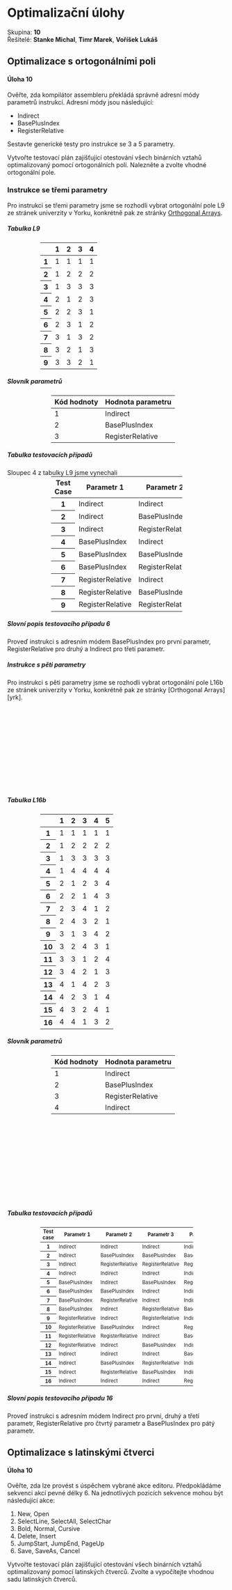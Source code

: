 Optimalizační úlohy
===================
Skupina: **10**  
Řešitelé: **Stanke Michal**, **Timr Marek**, **Voříšek Lukáš**

Optimalizace s ortogonálními poli
---------------------------------
#### Úloha 10
Ověřte, zda kompilátor assembleru překládá správně adresní módy parametrů instrukcí. Adresní
módy jsou následující:
* Indirect
* BasePlusIndex
* RegisterRelative

Sestavte generické testy pro instrukce se 3 a 5 parametry.

Vytvořte testovací plán zajišťující otestování všech binárních vztahů optimalizovaný pomocí
ortogonálních polí. Nalezněte a zvolte vhodné ortogonální pole.

### Instrukce se třemi parametry
Pro instrukci se třemi parametry jsme se rozhodli vybrat ortogonální pole L9 ze stránek univerzity v Yorku, konkrétně pak ze stránky [Orthogonal Arrays][yrk].

<h5> Tabulka L9</h5>
<table style="margin:0px auto;width:70%">
	<thead style="">
		<th style="text-align: center">&nbsp;</th>
		<th style="text-align: center">1</th>
		<th style="text-align: center">2</th>
		<th style="text-align: center">3</th>
		<th style="text-align: center">4</th>
	</thead>
	<tr style="">
		<th style="text-align: center">1</th>
		<td style="text-align:center">1</td>
		<td style="text-align:center">1</td>
		<td style="text-align:center">1</td>
		<td style="text-align:center">1</td>
	</td>
	<tr style="">
		<th style="text-align: center">2</th>
		<td style="text-align:center">1</td>
		<td style="text-align:center">2</td>
		<td style="text-align:center">2</td>
		<td style="text-align:center">2</td>
	</td>
	<tr style="">
		<th style="text-align: center">3</th>
		<td style="text-align:center">1</td>
		<td style="text-align:center">3</td>
		<td style="text-align:center">3</td>
		<td style="text-align:center">3</td>
	</td>
	<tr style="">
		<th style="text-align: center">4</th>
		<td style="text-align:center">2</td>
		<td style="text-align:center">1</td>
		<td style="text-align:center">2</td>
		<td style="text-align:center">3</td>
	</td>
	<tr style="">
		<th style="text-align: center">5</th>
		<td style="text-align:center">2</td>
		<td style="text-align:center">2</td>
		<td style="text-align:center">3</td>
		<td style="text-align:center">1</td>
	</td>
	<tr style="">
		<th style="text-align: center">6</th>
		<td style="text-align:center">2</td>
		<td style="text-align:center">3</td>
		<td style="text-align:center">1</td>
		<td style="text-align:center">2</td>
	</td>
	<tr style="">
		<th style="text-align: center">7</th>
		<td style="text-align:center">3</td>
		<td style="text-align:center">1</td>
		<td style="text-align:center">3</td>
		<td style="text-align:center">2</td>
	</td>
	<tr style="">
		<th style="text-align: center">8</th>
		<td style="text-align:center">3</td>
		<td style="text-align:center">2</td>
		<td style="text-align:center">1</td>
		<td style="text-align:center">3</td>
	</td>
	<tr style="">
		<th style="text-align: center">9</th>
		<td style="text-align:center">3</td>
		<td style="text-align:center">3</td>
		<td style="text-align:center">2</td>
		<td style="text-align:center">1</td>
	</td>
</table>

<h5> Slovník parametrů</h5>
<table style="margin:0px auto;width:60%">
	<thead style="">
		<th style="text-align: center">Kód hodnoty</th>
		<th style="text-align: center">Hodnota parametru</th>
	</thead>
	<tr style="">
		<td style="">1</td>
		<td style="">Indirect</td>
	</td>
	<tr style="">
		<td style="">2</td>
		<td style="">BasePlusIndex</td>
	</td>
	<tr style="">
		<td style="">3</td>
		<td style="">RegisterRelative</td>
	</td>
</table>

<h5> Tabulka testovacích případů</h5>
Sloupec 4 z tabulky L9 jsme vynechali
<table style="margin:0px auto;width:60%">
	<thead style="">
		<th style="text-align: center">Test Case</th>
		<th style="text-align: center">Parametr 1</th>
		<th style="text-align: center">Parametr 2</th>
		<th style="text-align: center">Parametr 3</th>
	</thead>
	<tr style="">
		<th style="text-align: center">1</th>
		<td style="">Indirect</td>
		<td style="">Indirect</td>
		<td style="">Indirect</td>
	</td>
	<tr style="">
		<th style="text-align: center">2</th>
		<td style="">Indirect</td>
		<td style="">BasePlusIndex</td>
		<td style="">BasePlusIndex</td>
	</td>
	<tr style="">
		<th style="text-align: center">3</th>
		<td style="">Indirect</td>
		<td style="">RegisterRelative</td>
		<td style="">RegisterRelative</td>
	</td>
	<tr style="">
		<th style="text-align: center">4</th>
		<td style="">BasePlusIndex</td>
		<td style="">Indirect</td>
		<td style="">BasePlusIndex</td>
	</td>
	<tr style="">
		<th style="text-align: center">5</th>
		<td style="">BasePlusIndex</td>
		<td style="">BasePlusIndex</td>
		<td style="">RegisterRelative</td>
	</td>
	<tr style="">
		<th style="text-align: center">6</th>
		<td style="">BasePlusIndex</td>
		<td style="">RegisterRelative</td>
		<td style="">Indirect</td>
	</td>
	<tr style="">
		<th style="text-align: center">7</th>
		<td style="">RegisterRelative</td>
		<td style="">Indirect</td>
		<td style="">RegisterRelative</td>
	</td>
	<tr style="">
		<th style="text-align: center">8</th>
		<td style="">RegisterRelative</td>
		<td style="">BasePlusIndex</td>
		<td style="">Indirect</td>
	</td>
	<tr style="">
		<th style="text-align: center">9</th>
		<td style="">RegisterRelative</td>
		<td style="">RegisterRelative</td>
		<td style="">BasePlusIndex</td>
	</td>
</table>


<h5>Slovní popis testovacího případu 6</h5>

Proveď instrukci s adresním módem BasePlusIndex pro první parametr, RegisterRelative pro druhý a Indirect pro třetí parametr.

<h5> Instrukce s pěti parametry</h5>
Pro instrukci s pěti parametry jsme se rozhodli vybrat ortogonální pole L16b ze stránek univerzity v Yorku, konkrétně pak ze stránky [Orthogonal Arrays][yrk].
<div style="height: 200px"></div>

<h5> Tabulka L16b</h5>
<table style="margin:0px auto;width:70%">
	<thead style="">
		<th style="text-align: center">&nbsp;</th>
		<th style="text-align: center">1</th>
		<th style="text-align: center">2</th>
		<th style="text-align: center">3</th>
		<th style="text-align: center">4</th>
		<th style="text-align: center">5</th>
	</thead>
	<tr style="">
		<th style="text-align: center">1</th>
		<td style="text-align: center">1</td>
		<td style="text-align: center">1</td>
		<td style="text-align: center">1</td>
		<td style="text-align: center">1</td>
		<td style="text-align: center">1</td>
	</td>
	<tr style="">
		<th style="text-align: center">2</th>
		<td style="text-align: center">1</td>
		<td style="text-align: center">2</td>
		<td style="text-align: center">2</td>
		<td style="text-align: center">2</td>
		<td style="text-align: center">2</td>
	</td>
	<tr style="">
		<th style="text-align: center">3</th>
		<td style="text-align: center">1</td>
		<td style="text-align: center">3</td>
		<td style="text-align: center">3</td>
		<td style="text-align: center">3</td>
		<td style="text-align: center">3</td>
	</td>
	<tr style="">
		<th style="text-align: center">4</th>
		<td style="text-align: center">1</td>
		<td style="text-align: center">4</td>
		<td style="text-align: center">4</td>
		<td style="text-align: center">4</td>
		<td style="text-align: center">4</td>
	</td>
	<tr style="">
		<th style="text-align: center">5</th>
		<td style="text-align: center">2</td>
		<td style="text-align: center">1</td>
		<td style="text-align: center">2</td>
		<td style="text-align: center">3</td>
		<td style="text-align: center">4</td>
	</td>
	<tr style="">
		<th style="text-align: center">6</th>
		<td style="text-align: center">2</td>
		<td style="text-align: center">2</td>
		<td style="text-align: center">1</td>
		<td style="text-align: center">4</td>
		<td style="text-align: center">3</td>
	</td>
	<tr style="">
		<th style="text-align: center">7</th>
		<td style="text-align: center">2</td>
		<td style="text-align: center">3</td>
		<td style="text-align: center">4</td>
		<td style="text-align: center">1</td>
		<td style="text-align: center">2</td>
	</td>
	<tr style="">
		<th style="text-align: center">8</th>
		<td style="text-align: center">2</td>
		<td style="text-align: center">4</td>
		<td style="text-align: center">3</td>
		<td style="text-align: center">2</td>
		<td style="text-align: center">1</td>
	</td>
	<tr style="">
		<th style="text-align: center">9</th>
		<td style="text-align: center">3</td>
		<td style="text-align: center">1</td>
		<td style="text-align: center">3</td>
		<td style="text-align: center">4</td>
		<td style="text-align: center">2</td>
	</td>
	<tr style="">
		<th style="text-align: center">10</th>
		<td style="text-align: center">3</td>
		<td style="text-align: center">2</td>
		<td style="text-align: center">4</td>
		<td style="text-align: center">3</td>
		<td style="text-align: center">1</td>
	</td>
	<tr style="">
		<th style="text-align: center">11</th>
		<td style="text-align: center">3</td>
		<td style="text-align: center">3</td>
		<td style="text-align: center">1</td>
		<td style="text-align: center">2</td>
		<td style="text-align: center">4</td>
	</td>
	<tr style="">
		<th style="text-align: center">12</th>
		<td style="text-align: center">3</td>
		<td style="text-align: center">4</td>
		<td style="text-align: center">2</td>
		<td style="text-align: center">1</td>
		<td style="text-align: center">3</td>
	</td>
	<tr style="">
		<th style="text-align: center">13</th>
		<td style="text-align: center">4</td>
		<td style="text-align: center">1</td>
		<td style="text-align: center">4</td>
		<td style="text-align: center">2</td>
		<td style="text-align: center">3</td>
	</td>
	<tr style="">
		<th style="text-align: center">14</th>
		<td style="text-align: center">4</td>
		<td style="text-align: center">2</td>
		<td style="text-align: center">3</td>
		<td style="text-align: center">1</td>
		<td style="text-align: center">4</td>
	</td>
	<tr style="">
		<th style="text-align: center">15</th>
		<td style="text-align: center">4</td>
		<td style="text-align: center">3</td>
		<td style="text-align: center">2</td>
		<td style="text-align: center">4</td>
		<td style="text-align: center">1</td>
	</td>
	<tr style="">
		<th style="text-align: center">16</th>
		<td style="text-align: center">4</td>
		<td style="text-align: center">4</td>
		<td style="text-align: center">1</td>
		<td style="text-align: center">3</td>
		<td style="text-align: center">2</td>
	</td>
</table>


<h5> Slovník parametrů</h5>
<table style="margin:0px auto;width:60%">
	<thead style="">
		<th style="text-align: center">Kód hodnoty</th>
		<th style="text-align: center">Hodnota parametru</th>
	</thead>
	<tr style="">
		<td style="text-align: left">1</td>
		<td style="text-align: left">Indirect</td>
	</td>
	<tr style="">
		<td style="text-align: left">2</td>
		<td style="text-align: left">BasePlusIndex</td>
	</td>
	<tr style="">
		<td style="text-align: left">3</td>
		<td style="text-align: left">RegisterRelative</td>
	</td>
	<tr style="">
		<td style="text-align: left">4</td>
		<td style="text-align: left">Indirect</td>
	</td>
</table>
<div style="height: 200px"></div>


<h5> Tabulka testovacích případů</h5></h5>
<table style="margin:0px auto;width:70%;font-size:80%">
	<thead style="">
		<th style="text-align: center">Test case</th>
		<th style="text-align: center">Parametr 1</th>
		<th style="text-align: center">Parametr 2</th>
		<th style="text-align: center">Parametr 3</th>
		<th style="text-align: center">Parametr 4</th>
		<th style="text-align: center">Parametr 5</th>
	</thead>
	<tr style="">
		<th style="text-align: center">1</th>
		<td style="text-align: left">Indirect</td>
		<td style="text-align: left">Indirect</td>
		<td style="text-align: left">Indirect</td>
		<td style="text-align: left">Indirect</td>
		<td style="text-align: left">Indirect</td>
	</td>
	<tr style="">
		<th style="text-align: center">2</th>
		<td style="text-align: left">Indirect</td>
		<td style="text-align: left">BasePlusIndex</td>
		<td style="text-align: left">BasePlusIndex</td>
		<td style="text-align: left">BasePlusIndex</td>
		<td style="text-align: left">BasePlusIndex</td>
	</td>
	<tr style="">
		<th style="text-align: center">3</th>
		<td style="text-align: left">Indirect</td>
		<td style="text-align: left">RegisterRelative</td>
		<td style="text-align: left">RegisterRelative</td>
		<td style="text-align: left">RegisterRelative</td>
		<td style="text-align: left">RegisterRelative</td>
	</td>
	<tr style="">
		<th style="text-align: center">4</th>
		<td style="text-align: left">Indirect</td>
		<td style="text-align: left">Indirect</td>
		<td style="text-align: left">Indirect</td>
		<td style="text-align: left">Indirect</td>
		<td style="text-align: left">Indirect</td>
	</td>
	<tr style="">
		<th style="text-align: center">5</th>
		<td style="text-align: left">BasePlusIndex</td>
		<td style="text-align: left">Indirect</td>
		<td style="text-align: left">BasePlusIndex</td>
		<td style="text-align: left">RegisterRelative</td>
		<td style="text-align: left">Indirect</td>
	</td>
	<tr style="">
		<th style="text-align: center">6</th>
		<td style="text-align: left">BasePlusIndex</td>
		<td style="text-align: left">BasePlusIndex</td>
		<td style="text-align: left">Indirect</td>
		<td style="text-align: left">Indirect</td>
		<td style="text-align: left">RegisterRelative</td>
	</td>
	<tr style="">
		<th style="text-align: center">7</th>
		<td style="text-align: left">BasePlusIndex</td>
		<td style="text-align: left">RegisterRelative</td>
		<td style="text-align: left">Indirect</td>
		<td style="text-align: left">Indirect</td>
		<td style="text-align: left">BasePlusIndex</td>
	</td>
	<tr style="">
		<th style="text-align: center">8</th>
		<td style="text-align: left">BasePlusIndex</td>
		<td style="text-align: left">Indirect</td>
		<td style="text-align: left">RegisterRelative</td>
		<td style="text-align: left">BasePlusIndex</td>
		<td style="text-align: left">Indirect</td>
	</td>
	<tr style="">
		<th style="text-align: center">9</th>
		<td style="text-align: left">RegisterRelative</td>
		<td style="text-align: left">Indirect</td>
		<td style="text-align: left">RegisterRelative</td>
		<td style="text-align: left">Indirect</td>
		<td style="text-align: left">BasePlusIndex</td>
	</td>
	<tr style="">
		<th style="text-align: center">10</th>
		<td style="text-align: left">RegisterRelative</td>
		<td style="text-align: left">BasePlusIndex</td>
		<td style="text-align: left">Indirect</td>
		<td style="text-align: left">RegisterRelative</td>
		<td style="text-align: left">Indirect</td>
	</td>
	<tr style="">
		<th style="text-align: center">11</th>
		<td style="text-align: left">RegisterRelative</td>
		<td style="text-align: left">RegisterRelative</td>
		<td style="text-align: left">Indirect</td>
		<td style="text-align: left">BasePlusIndex</td>
		<td style="text-align: left">Indirect</td>
	</td>
	<tr style="">
		<th style="text-align: center">12</th>
		<td style="text-align: left">RegisterRelative</td>
		<td style="text-align: left">Indirect</td>
		<td style="text-align: left">BasePlusIndex</td>
		<td style="text-align: left">Indirect</td>
		<td style="text-align: left">RegisterRelative</td>
	</td>
	<tr style="">
		<th style="text-align: center">13</th>
		<td style="text-align: left">Indirect</td>
		<td style="text-align: left">Indirect</td>
		<td style="text-align: left">Indirect</td>
		<td style="text-align: left">BasePlusIndex</td>
		<td style="text-align: left">RegisterRelative</td>
	</td>
	<tr style="">
		<th style="text-align: center">14</th>
		<td style="text-align: left">Indirect</td>
		<td style="text-align: left">BasePlusIndex</td>
		<td style="text-align: left">RegisterRelative</td>
		<td style="text-align: left">Indirect</td>
		<td style="text-align: left">Indirect</td>
	</td>
	<tr style="">
		<th style="text-align: center">15</th>
		<td style="text-align: left">Indirect</td>
		<td style="text-align: left">RegisterRelative</td>
		<td style="text-align: left">BasePlusIndex</td>
		<td style="text-align: left">Indirect</td>
		<td style="text-align: left">Indirect</td>
	</td>
	<tr style="">
		<th style="text-align: center">16</th>
		<td style="text-align: left">Indirect</td>
		<td style="text-align: left">Indirect</td>
		<td style="text-align: left">Indirect</td>
		<td style="text-align: left">RegisterRelative</td>
		<td style="text-align: left">BasePlusIndex</td>
	</td>
</table>

<h5> Slovní popis testovacího případu 16</h5>
Proveď instrukci s adresním módem Indirect pro první, druhý a třetí parametr, RegisterRelative pro čtvrtý parametr a BasePlusIndex pro pátý parametr.

Optimalizace s latinskými čtverci
---------------------------------
#### Úloha 10
Ověřte, zda lze provést s úspěchem vybrané akce editoru. Předpokládáme sekvenci akcí pevné délky 6. Na jednotlivých pozicích sekvence mohou být následující akce:

   1. New, Open
   2. SelectLine, SelectAll, SelectChar
   3. Bold, Normal, Cursive
   4. Delete, Insert
   5. JumpStart, JumpEnd, PageUp
   6. Save, SaveAs, Cancel

Vytvořte testovací plán zajišťující otestování všech binárních vztahů optimalizovaný pomocí
latinských čtverců. Zvolte a vypočítejte vhodnou sadu latinských čtverců.


[yrk]: http://www.york.ac.uk/depts/maths/tables/orthogonal.htm "Orthogonal Arrays (Taguchi Designs)"
